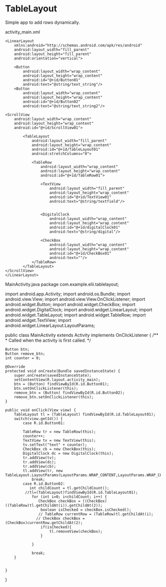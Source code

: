 # TableLayout
Simple app to add rows dynamically. 


activity_main.xml

<?xml version="1.0" encoding="utf-8"?>
    <LinearLayout
        xmlns:android="http://schemas.android.com/apk/res/android"
        android:layout_width="fill_parent"
        android:layout_height="fill_parent"
        android:orientation="vertical">

        <Button
            android:layout_width="wrap_content"
            android:layout_height="wrap_content"
            android:id="@+id/Button01"
            android:text="@string/text_string"/>
        <Button
            android:layout_width="wrap_content"
            android:layout_height="wrap_content"
            android:id="@+id/Button02"
            android:text="@string/text_string2"/>

    <ScrollView
        android:layout_width="wrap_content"
        android:layout_height="wrap_content"
        android:id="@+id/ScrollView01">

            <TableLayout
                android:layout_width="fill_parent"
                android:layout_height="wrap_content"
                android:id="@+id/TableLayout01"
                android:stretchColumns="0">

                <TableRow
                    android:layout_width="wrap_content"
                    android:layout_height="wrap_content"
                    android:id="@+id/TableRow01">

                    <TextView
                        android:layout_width="fill_parent"
                        android:layout_height="wrap_content"
                        android:id="@+id/TextView01"
                        android:text="@string/textfield"/>


                    <DigitalClock
                        android:layout_width="wrap_content"
                        android:layout_height="wrap_content"
                        android:id="@+id/digitalClock01"
                        android:text="@string/digital"/>

                    <CheckBox
                        android:layout_width="wrap_content"
                        android:layout_height="wrap_content"
                        android:id="@+id/CheckBox01"
                        android:text=""/>
                </TableRow>
            </TableLayout>
    </ScrollView>
    </LinearLayout>


MainActivity.java
package com.example.elii.tablelayout;

import android.app.Activity;
import android.os.Bundle;
import android.view.View;
import android.view.View.OnClickListener;
import android.widget.Button;
import android.widget.CheckBox;
import android.widget.DigitalClock;
import android.widget.LinearLayout;
import android.widget.TableLayout;
import android.widget.TableRow;
import android.widget.TextView;
import android.widget.LinearLayout.LayoutParams;




public class MainActivity extends Activity implements OnClickListener {
    /**
     * Called when the activity is first called.
     */

    Button btn;
    Button remove_btn;
    int counter = 0;

    @Override
    protected void onCreate(Bundle savedInstanceState) {
        super.onCreate(savedInstanceState);
        setContentView(R.layout.activity_main);
        btn = (Button) findViewById(R.id.Button01);
        btn.setOnClickListener(this);
        remove_btn = (Button) findViewById(R.id.Button02);
        remove_btn.setOnClickListener(this);
    }

    public void onClick(View view) {
        TableLayout tl = (TableLayout) findViewById(R.id.TableLayout01);
        switch(view.getId()) {
            case R.id.Button01:

            TableRow tr = new TableRow(this);
            counter++;
            TextView tv = new TextView(this);
            tv.setText("text" + counter);
            CheckBox cb = new CheckBox(this);
            DigitalClock dc = new DigitalClock(this);
            tr.addView(tv);
            tr.addView(dc);
            tr.addView(cb);
            tl.addView(tr, new TableLayout.LayoutParams(LayoutParams.WRAP_CONTENT,LayoutParams.WRAP_CONTENT));
                break;
            case R.id.Button02:
               int childCount = tl.getChildCount();
             //tl=(TableLayout)findViewById(R.id.TableLayout01);
                for (int i=0; i<childCount; i++) {
                   CheckBox checkBox = ((CheckBox)((TableRow)tl.getChildAt(i)).getChildAt(2));
                    boolean isChecked = checkBox.isChecked();
                   // TableRow currentRow = (TableRow)tl.getChildAt(i);
                  // CheckBox checkBox = (CheckBox)currentRow.getChildAt(2);
                    if(isChecked){
                        tl.removeView(checkBox);
                    }

                }

                break;
        }


    }
}
